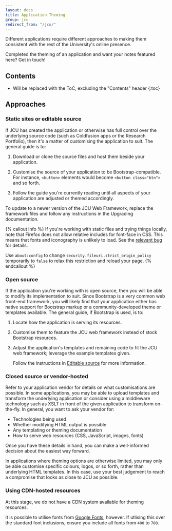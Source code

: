 ```yaml
---
layout: docs
title: Application Theming
group: jcu
redirect_from: "/jcu/"
---
```


Different applications require different approaches to making them consistent
with the rest of the University's online presence.

Completed the theming of an application and want your notes featured here?  Get
in touch!

## Contents

* Will be replaced with the ToC, excluding the "Contents" header
{:toc}

## Approaches

### Static sites or editable source

If JCU has created the application or otherwise has full control over the
underlying source code (such as Coldfusion apps or the Research Portfolio), then
it's a matter of customising the application to suit.  The general guide is to:

1. Download or clone the source files and host them beside your application.

1. Customise the source of your application to be Bootstrap-compatible.  For
   instance, `<button>` elements would become `<button class="btn">` and so
   forth.

1. Follow the guide you're currently reading until all aspects of your
   application are adjusted or themed accordingly.

To update to a newer version of the JCU Web Framework, replace the framework
files and follow any instructions in the Upgrading documentation.

{% callout info %}
If you're working with static files and trying things locally, note that
Firefox does not allow relative includes for font-face in CSS.  This means
that fonts and iconography is unlikely to load.  See the [relevant
bug](https://bugzilla.mozilla.org/show_bug.cgi?id=760436) for details.

Use `about:config` to change `security.fileuri.strict_origin_policy`
temporarily to `false` to relax this restriction and reload your page.
{% endcallout %}


### Open source

If the application you're working with is open source, then you will be able to
modify its implementation to suit.  Since Bootstrap is a very common web
front-end framework, you will likely find that your application either has
native support for Bootstrap markup or a community-developed theme or templates
available.  The general guide, if Bootstrap is used, is to:

1. Locate how the application is serving its resources.

1. Customise them to feature the JCU web framework instead of stock Bootstrap
   resources.

1. Adjust the application's templates and remaining code to fit the JCU web
   framework; leverage the example templates given.

   Follow the instructions in [Editable source](#editable-source) for
   more information.

### Closed source or vendor-hosted

Refer to your application vendor for details on what customisations are
possible.  In some applications, you may be able to upload templates and
transform the underlying application or consider using a middleware technology
such as XSLT in front of the given application to transform on-the-fly.  In
general, you want to ask your vendor for:

* Technologies being used
* Whether modifying HTML output is possible
* Any templating or theming documentation
* How to serve web resources (CSS, JavaScript, images, fonts)

Once you have these details in hand, you can make a well-informed decision about
the easiest way forward.

In applications where theming options are otherwise limited, you may only be
able customise specific colours, logos, or so forth, rather than underlying HTML
templates.  In this case, use your best judgement to reach a compromise that
looks as close to JCU as possible.

### Using CDN-hosted resources

At this stage, we do not have a CDN system available for theming resources.

It is possible to utilise fonts from [Google
Fonts](https://www.google.com/fonts#UsePlace:use/Collection:Open+Sans), however.
If utlising this over the standard font inclusions, ensure you include all fonts
from `400` to `700`.
